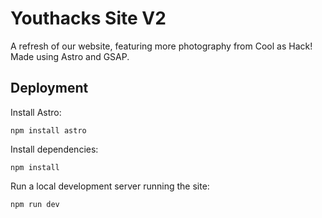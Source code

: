 # Youthacks Site V2

A refresh of our website, featuring more photography from Cool as Hack! Made using Astro and GSAP.

## Deployment

Install Astro:
```
npm install astro
```

Install dependencies:
```
npm install
```

Run a local development server running the site:
```
npm run dev
```
